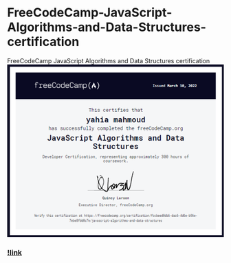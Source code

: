 # FreeCodeCamp-JavaScript-Algorithms-and-Data-Structures-certification
FreeCodeCamp JavaScript Algorithms and Data Structures certification   
<img src="https://github.com/yahia997/FreeCodeCamp-JavaScript-Algorithms-and-Data-Structures-certification/blob/master/freeCodeCamp-js-certification.png">   
### [!link](https://www.freecodecamp.org/certification/yahiamahmoud/javascript-algorithms-and-data-structures)   

